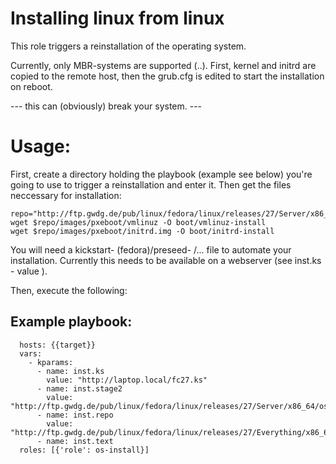 # Installing linux from linux
This role triggers a reinstallation of the operating system.

Currently, only MBR-systems are supported (..). First, kernel and initrd are copied to the remote host, then the grub.cfg is edited to start the installation on reboot.

--- this can (obviously) break your system. ---
 
# Usage:
First, create a directory holding the playbook (example see below) you're going to use to trigger a reinstallation and enter it.
Then get the files neccessary for installation:
```mkdir boot
repo="http://ftp.gwdg.de/pub/linux/fedora/linux/releases/27/Server/x86_64/os"
wget $repo/images/pxeboot/vmlinuz -O boot/vmlinuz-install
wget $repo/images/pxeboot/initrd.img -O boot/initrd-install
```
You will need a kickstart- (fedora)/preseed- /... file to automate your installation. Currently this needs to be available on a webserver (see inst.ks - value ).

Then, execute the following:
## Example playbook:
```- name: Install new os
  hosts: {{target}}
  vars:
    - kparams:
      - name: inst.ks
        value: "http://laptop.local/fc27.ks"
      - name: inst.stage2
        value: "http://ftp.gwdg.de/pub/linux/fedora/linux/releases/27/Server/x86_64/os"
      - name: inst.repo
        value: "http://ftp.gwdg.de/pub/linux/fedora/linux/releases/27/Everything/x86_64/os"
      - name: inst.text 
  roles: [{'role': os-install}]
```

